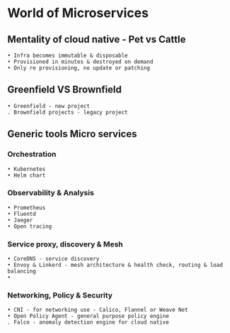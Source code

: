 # World of Microservices
## Mentality of cloud native - Pet vs Cattle
    • Infra becomes immutable & disposable 
    • Provisioned in minutes & destroyed on demand 
    • Only re provisioning, no update or patching
    
## Greenfield VS Brownfield
    • Greenfield - new project 
    . Brownfield projects - legacy project
    
## Generic tools Micro services
### Orchestration 
    • Kubernetes
    • Helm chart
### Observability & Analysis
    • Prometheus
    • Fluentd
    • Jaeger
    • Open tracing
### Service proxy, discovery & Mesh
    • CoreDNS - service discovery
    • Envoy & Linkerd - mesh architecture & health check, routing & load balancing
    • 
### Networking, Policy & Security
    • CNI - for networking use - Calico, Flannel or Weave Net
    • Open Policy Agent - general purpose policy engine
    . Falco - anomaly detection engine for cloud native